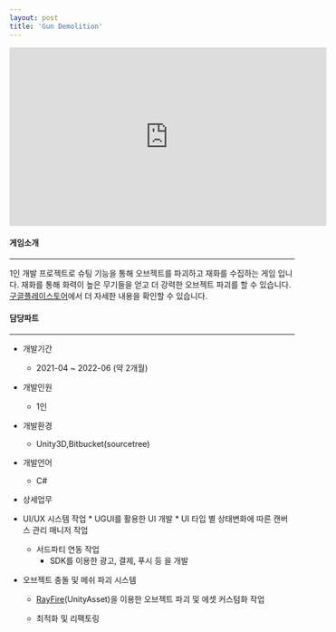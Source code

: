 ```yaml
---
layout: post
title: 'Gun Demolition'
---
```


<iframe width="560" height="315" src="https://www.youtube.com/embed/EGOT8kGUofM" title="YouTube video player" frameborder="0" allow="accelerometer; autoplay; clipboard-write; encrypted-media; gyroscope; picture-in-picture" allowfullscreen></iframe>


#### 게임소개

----------------------------

1인 개발 프로젝트로 슈팅 기능을 통해 오브젝트를 파괴하고 재화를 수집하는 게임 입니다. 재화를 통해 화력이 높은 무기들을 얻고 더 강력한 오브젝트 파괴를 할 수 있습니다. <a href="https://play.google.com/store/apps/details?id=com.DokD.GunDemolition" target="_blank">구글플레이스토어</a>에서 더 자세한 내용을 확인할 수 있습니다.

#### 담당파트

----------------------------

* 개발기간
  * 2021-04 ~ 2022-06 (약 2개월)
* 개발인원
  * 1인
* 개발환경
  * Unity3D,Bitbucket(sourcetree)
* 개발언어
  * C#
* 상세업무
 * UI/UX 시스템 작업 
		* UGUI를 활용한 UI 개발
		* UI 타입 별 상태변화에 따른 캔버스 관리 매니저 작업

	* 서드파티 연동 작업
		* SDK를 이용한 광고, 결제, 푸시 등 을 개발

  * 오브젝트 충돌 및 메쉬 파괴 시스템 
    * <a href="https://assetstore.unity.com/packages/tools/game-toolkits/rayfire-for-unity-148690" target="_blank">RayFire</a>(UnityAsset)을 이용한 오브젝트 파괴 및 에셋 커스텀화 작업

	* 최적화 및 리팩토링

  <!-- * UI 개발 ( UGUI )  
  * 3rd-Party SDK 연동 ( 광고 , 결제 )
  * <a href="https://assetstore.unity.com/packages/tools/game-toolkits/rayfire-for-unity-148690" target="_blank">RayFire</a>(UnityAsset)을 이용한 오브젝트 파괴 및 에셋 커스텀
  * 물리 엔진을 이용한 충돌     
  * 빌드 프로세스, 최적화 -->

  